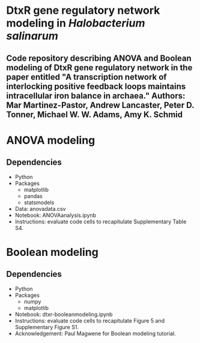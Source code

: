 # DtxR gene regulatory network modeling in *Halobacterium salinarum*

Code repository describing ANOVA and Boolean modeling of DtxR gene regulatory network in the paper entitled "A transcription network of interlocking positive feedback loops maintains intracellular iron balance in archaea." Authors: Mar Martinez-Pastor, Andrew Lancaster, Peter D. Tonner, Michael W. W. Adams, Amy K. Schmid
-------------------

# ANOVA modeling
## Dependencies
- Python
- Packages
  - matplotlib
  - pandas
  - statsmodels
- Data: anovadata.csv
- Notebook: ANOVAanalysis.ipynb
- Instructions: evaluate code cells to recapitulate Supplementary Table S4. 

# Boolean modeling
## Dependencies
- Python
- Packages
    - numpy 
    - matplotlib
- Notebook: dtxr-booleanmodeling.ipynb 
- Instructions: evaluate code cells to recapitulate Figure 5 and Supplementary Figure S1.
- Acknowledgement: Paul Magwene for Boolean modeling tutorial.



